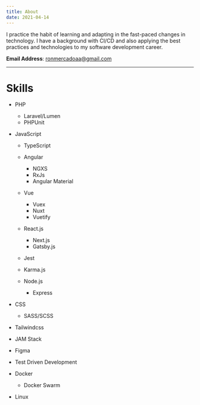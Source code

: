 ```yaml
---
title: About
date: 2021-04-14
---
```

<p class="text-gray-700 py-10 md:w-2/3 w-full text-justify">I practice the habit of learning and adapting in the fast-paced changes in technology. I have a background with CI/CD and also applying the best practices and technologies to my software development career.</p>

**Email Address**: <a href="mailto:ronmercadoaa@gmail.com" class="text-blue-700">ronmercadoaa@gmail.com</a>



<hr class="mt-10">

<h1 class="">Skills</h1>

* PHP

  * Laravel/Lumen
  * PHPUnit
* JavaScript

  * TypeScript
  * Angular

    * NGXS
    * RxJs
    * Angular Material
  * Vue

    * Vuex
    * Nuxt
    * Vuetify
  * React.js

    * Next.js
    * Gatsby.js
  * Jest
  * Karma.js
  * Node.js

    * Express
* CSS

  * SASS/SCSS
* Tailwindcss
* JAM Stack
* Figma
* Test Driven Development
* Docker

  * Docker Swarm
* Linux